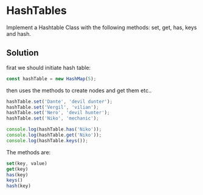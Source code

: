 # HashTables
Implement a Hashtable Class with the following methods: set, get, has, keys and hash.

## Solution
firat we should initiate hash table:
```js
const hashTable = new HashMap(5);
```

then uses the methods to create nodes and get them etc..
```js
hashTable.set('Dante', 'devil dunter');
hashTable.set('Vergil', 'vilian');
hashTable.set('Nero', 'devil hunter');
hashTable.set('Niko', 'mechanic');

console.log(hashTable.has('Niko'));
console.log(hashTable.get('Niko'));
console.log(hashTable.keys());

```

The methods are:
```js
set(key, value)
get(key)
has(key)
keys()
hash(key)
```